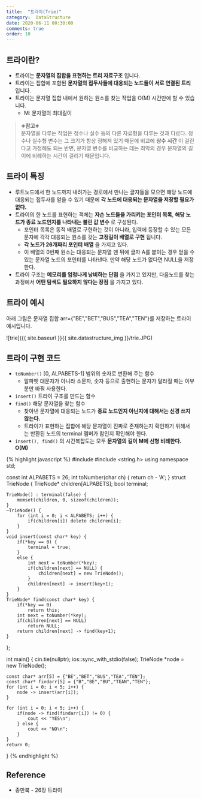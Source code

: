 ```yaml
---
title:  "트라이(Trie)"
category:  DataStructure
date: 2020-06-11 00:30:00
comments: true
order: 10
---
```



## 트라이란?
* 트라이는 __문자열의 집합을 표현하는 트리 자료구조__ 입니다.
* 트라이는 집합에 포함된 __문자열의 접두사들에 대응되는 노드들이 서로 연결된 트리__ 입니다.
* 트라이는 문자열 집합 내에서 원하는 원소를 찾는 작업을 O(M) 시간만에 할 수 있습니다.
  + M: 문자열의 최대길이

>__※참고※__<br/>
> 문자열을 다루는 작업은 정수나 실수 등의 다른 자료형을 다루는 것과 다르다. 정수나 실수형 변수는 그 크기가 항상 정해져 있기 때문에 비교에 __상수 시간__ 이 걸린다고 가정해도 되는 반면, 문자열 변수를 비교하는 데는 최악의 경우 문자열의 길이에 비례하는 시간이 걸리기 때문입니다.

## 트라이 특징
* 루트노드에서 한 노드까지 내려가는 경로에서 만나는 글자들을 모으면 해당 노드에 대응되는 접두사를 얻을 수 있기 때문에 __각 노드에 대응되는 문자열을 저장할 필요가 없다.__
* 트라이의 한 노드를 표현하는 객체는 __자손 노드들을 가리키는 포인터 목록__, __해당 노드가 종료 노드인지를 나타내는 불린 값 변수__ 로 구성된다.
  + 포인터 목록은 동적 배열로 구현하는 것이 아니라, 입력에 등장할 수 있는 모든 문자에 각각 대응되는 원소를 갖는 __고정길이 배열로 구현__ 됩니다.
  + __각 노드가 26개짜리 포인터 배열__ 을 가지고 있다.
  + 이 배열의 0번째 원소는 대응되는 문자열 맨 뒤에 글자 A를 붙이는 경우 얻을 수 있는 문자열 노드의 포인터를 나타낸다. 만약 해당 노드가 없다면 NULL을 저장한다.
* 트라이 구조는 __메모리를 엄청나게 낭비하는 단점__ 을 가지고 있지만, 다음노드를 찾는 과정에서 __어떤 탐색도 필요하지 않다는 장점__ 을 가지고 있다.

## 트라이 예시
아래 그림은 문자열 집합 arr={"BE","BET","BUS","TEA","TEN"}를 저장하는 트라이 예시입니다.

![trie]({{ site.baseurl }}{{ site.datastructure_img }}/trie.JPG)

## 트라이 구현 코드
* `toNumber()` [0, ALPABETS-1] 범위의 숫자로 변환해 주는 함수
  + 알파벳 대문자가 아니라 소문자, 숫자 등으로 출현하는 문자가 달라질 때는 이부분만 바꿔 사용한다.
* `insert()` 트라이 구조를 만드는 함수
* `find()` 해당 문자열을 찾는 함수 
  + 찾아낸 문자열에 대응되는 노드가 __종료 노드인지 아닌지에 대해서는 신경 쓰지 않는다.__
  + 트라이가 표현하는 집합에 해당 문자열이 진짜로 존재하는지 확인하기 위해서는 반환된 노드의 terminal 멤버가 참인지 확인해야 한다.
* `insert(), find()` 의 시간복잡도는 모두 __문자열의 길이 M에 선형 비례한다. O(M)__


{% highlight javascript %}
#include <iostream>
#include <string.h>
using namespace std;

const int ALPABETS = 26;
int toNumber(char ch) {
    return ch - 'A';
}
struct TrieNode {
    TrieNode* children[ALPABETS];
    bool terminal;

    TrieNode() : terminal(false) {
        memset(children, 0, sizeof(children));
    }
    ~TrieNode() {
        for (int i = 0; i < ALPABETS; i++) {
            if(children[i]) delete children[i];
        }
    }
    void insert(const char* key) {
        if(*key == 0) {
            terminal = true;
        }
        else {
            int next = toNumber(*key);
            if(children[next] == NULL) {
                children[next] = new TrieNode();
            }
            children[next] -> insert(key+1);
        }
    }
    TrieNode* find(const char* key) {
        if(*key == 0) 
            return this;
        int next = toNumber(*key);
        if(children[next] == NULL) 
            return NULL;
        return children[next] -> find(key+1);
    }
};

int main() {
    cin.tie(nullptr);
    ios::sync_with_stdio(false);
    TrieNode *node = new TrieNode();

    const char* arr[5] = {"BE","BET","BUS","TEA","TEN"};
    const char* findarr[5] = {"B","BE","BU","TEAN","TEN"};
    for (int i = 0; i < 5; i++) {
        node -> insert(arr[i]);  
    }

    for (int i = 0; i < 5; i++) {
        if(node -> find(findarr[i]) != 0) {
            cout << "YES\n";
        } else {
            cout << "NO\n";
        }
    }
    return 0;
}
{% endhighlight %}


## Reference
* 종만북 - 26장 트라이